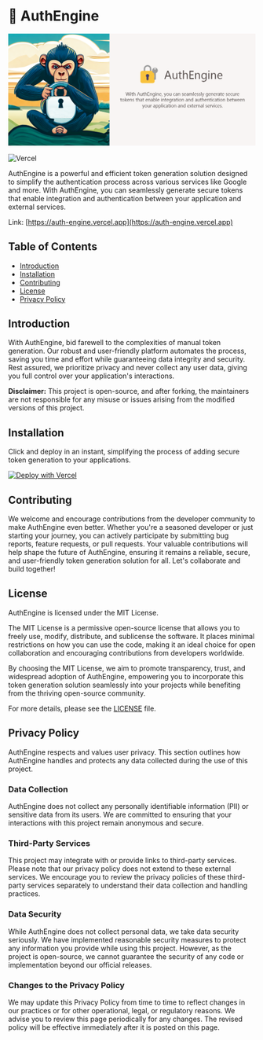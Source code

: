 # 🔐 AuthEngine

![AuthEngine](/public/images/authengine.png?raw=true "AuthEngine")

![Vercel](https://therealsujitk-vercel-badge.vercel.app/?app=auth-engine)

AuthEngine is a powerful and efficient token generation solution designed to simplify the authentication process across various services like Google and more. With AuthEngine, you can seamlessly generate secure tokens that enable integration and authentication between your application and external services.

Link: [https://auth-engine.vercel.app](https://auth-engine.vercel.app)

## Table of Contents
- [Introduction](#introduction)
- [Installation](#installation)
- [Contributing](#contributing)
- [License](#license)
- [Privacy Policy](#privacy-policy)

## Introduction

With AuthEngine, bid farewell to the complexities of manual token generation. Our robust and user-friendly platform automates the process, saving you time and effort while guaranteeing data integrity and security. Rest assured, we prioritize privacy and never collect any user data, giving you full control over your application's interactions.

**Disclaimer:** This project is open-source, and after forking, the maintainers are not responsible for any misuse or issues arising from the modified versions of this project.

## Installation

Click and deploy in an instant, simplifying the process of adding secure token generation to your applications.

[![Deploy with Vercel](https://vercel.com/button)](https://vercel.com/new/clone?repository-url=https%3A%2F%2Fgithub.com%2Ftruethari%2FAuthEngine&project-name=authengine&repository-name=AuthEngine)

## Contributing

We welcome and encourage contributions from the developer community to make AuthEngine even better. Whether you're a seasoned developer or just starting your journey, you can actively participate by submitting bug reports, feature requests, or pull requests. Your valuable contributions will help shape the future of AuthEngine, ensuring it remains a reliable, secure, and user-friendly token generation solution for all. Let's collaborate and build together!

## License

AuthEngine is licensed under the MIT License.

The MIT License is a permissive open-source license that allows you to freely use, modify, distribute, and sublicense the software. It places minimal restrictions on how you can use the code, making it an ideal choice for open collaboration and encouraging contributions from developers worldwide.

By choosing the MIT License, we aim to promote transparency, trust, and widespread adoption of AuthEngine, empowering you to incorporate this token generation solution seamlessly into your projects while benefiting from the thriving open-source community.

For more details, please see the [LICENSE](https://github.com/truethari/authengine/blob/master/LICENSE) file.

## Privacy Policy

AuthEngine respects and values user privacy. This section outlines how AuthEngine handles and protects any data collected during the use of this project.

### Data Collection

AuthEngine does not collect any personally identifiable information (PII) or sensitive data from its users. We are committed to ensuring that your interactions with this project remain anonymous and secure.

### Third-Party Services

This project may integrate with or provide links to third-party services. Please note that our privacy policy does not extend to these external services. We encourage you to review the privacy policies of these third-party services separately to understand their data collection and handling practices.

### Data Security

While AuthEngine does not collect personal data, we take data security seriously. We have implemented reasonable security measures to protect any information you provide while using this project. However, as the project is open-source, we cannot guarantee the security of any code or implementation beyond our official releases.

### Changes to the Privacy Policy

We may update this Privacy Policy from time to time to reflect changes in our practices or for other operational, legal, or regulatory reasons. We advise you to review this page periodically for any changes. The revised policy will be effective immediately after it is posted on this page.
